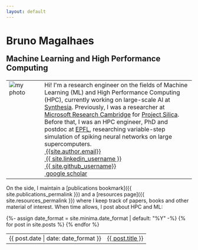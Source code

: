 ```yaml
---
layout: default
---
```


<h1 class="post-title p-name" itemprop="name headline">Bruno Magalhaes</h1>

<h2 style='margin-top:0em; margin-bottom:1em'> Machine Learning and High Performance Computing</h2>

<table style='table-layout:fixed; border:none; border-collapse:collapse; cellspacing:0; cellpadding:0'>
<tr>
<td width="19%" style='border:none; vertical-align: top;'> <img src="{{site.photo}}" alt="my photo" /> </td>
<td style="border:none">
Hi! I'm a research engineer on the fields of Machine Learning (ML) and High Performance Computing (HPC), currently working on large-scale AI at <a href="https://www.synthesia.io">Synthesia</a>. Previously, I was a researcher at <a href="https://www.microsoft.com/en-us/research/lab/microsoft-research-cambridge/">Microsoft Research Cambridge</a> for <a href="https://www.microsoft.com/en-us/research/project/project-silica/">Project Silica</a>. Before that, I was an HPC engineer, PhD and postdoc at <a href="https://www.epfl.ch/en/">EPFL</a>, researching variable-step simulation of spiking neural networks on large supercomputers.

<!-- CSS of table defined in _includes/head.html -->
<div class="Rtable Rtable--2cols Rtable--collapse">
  <div class="Rtable-cell"> <a href="mailto:{{ site.author.email }}?subject=Hello"><i class="far fa-envelope" title="Email">&nbsp;</i>{{site.author.email}}</a> </div>
  <div class="Rtable-cell"> <a href="https://www.linkedin.com/in/{{ site.linkedin_username }}"> <i class="fab fa-linkedin" >&nbsp;</i>{{ site.linkedin_username }}</a> </div>
  <div class="Rtable-cell"> <a href="https://github.com/{{ site.github_username }}"><i class="fab fa-fw fa-github" >&nbsp;</i>{{ site.github_username}}</a> </div>
  <div class="Rtable-cell"> <a href="{{ site.google_scholar }}"> <i class="ai ai-google-scholar ai-1x" title="Google Scholar">&nbsp;</i>google scholar</a> </div>
</div>

</td>
</tr>
</table> 

On the side, I maintain a [publications bookmark]({{ site.publications_permalink }}) and a [resources page]({{ site.resources_permalink }}) where I keep track of papers, books and other material of interest. When time allows, I post about HPC and ML:

<table style='border:none; border-collapse:collapse; cellspacing:0; cellpadding:0'>
{%- assign date_format = site.minima.date_format | default: "%Y" -%}
{% for post in site.posts %}
<tr>
<td class="align-top" style="border:none">
{{ post.date | date: date_format }}
</td>
<td class="align-top" style="border:none">
<a href="{{ post.url }}">{{ post.title }}</a>
</td>
</tr>
{% endfor %}
</table>


